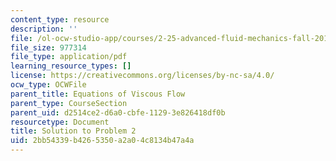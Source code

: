 ```yaml
---
content_type: resource
description: ''
file: /ol-ocw-studio-app/courses/2-25-advanced-fluid-mechanics-fall-2013/2bb54339b4265350a2a04c8134b47a4a_MIT2_25F13_Fin_2004_Q2Sol.pdf
file_size: 977314
file_type: application/pdf
learning_resource_types: []
license: https://creativecommons.org/licenses/by-nc-sa/4.0/
ocw_type: OCWFile
parent_title: Equations of Viscous Flow
parent_type: CourseSection
parent_uid: d2514ce2-d6a0-cbfe-1129-3e826418df0b
resourcetype: Document
title: Solution to Problem 2
uid: 2bb54339-b426-5350-a2a0-4c8134b47a4a
---
```

